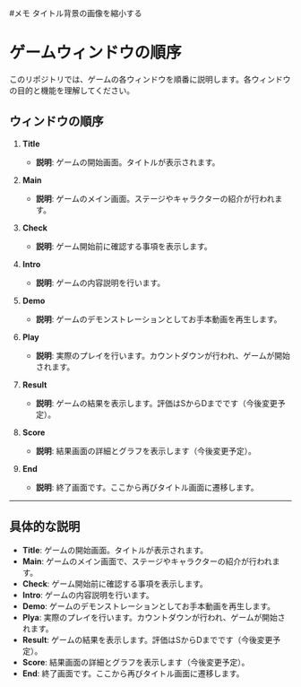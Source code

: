#メモ
タイトル背景の画像を縮小する


# ゲームウィンドウの順序

このリポジトリでは、ゲームの各ウィンドウを順番に説明します。各ウィンドウの目的と機能を理解してください。

## ウィンドウの順序

1. **Title**
    - **説明**: ゲームの開始画面。タイトルが表示されます。
    
2. **Main**
    - **説明**: ゲームのメイン画面。ステージやキャラクターの紹介が行われます。
    
3. **Check**
    - **説明**: ゲーム開始前に確認する事項を表示します。
    
4. **Intro**
    - **説明**: ゲームの内容説明を行います。
    
5. **Demo**
    - **説明**: ゲームのデモンストレーションとしてお手本動画を再生します。
    
6. **Play**
    - **説明**: 実際のプレイを行います。カウントダウンが行われ、ゲームが開始されます。
    
7. **Result**
    - **説明**: ゲームの結果を表示します。評価はSからDまでです（今後変更予定）。
    
8. **Score**
    - **説明**: 結果画面の詳細とグラフを表示します（今後変更予定）。
    
9. **End**
    - **説明**: 終了画面です。ここから再びタイトル画面に遷移します。

---

## 具体的な説明

- **Title**: ゲームの開始画面。タイトルが表示されます。
- **Main**: ゲームのメイン画面で、ステージやキャラクターの紹介が行われます。
- **Check**: ゲーム開始前に確認する事項を表示します。
- **Intro**: ゲームの内容説明を行います。
- **Demo**: ゲームのデモンストレーションとしてお手本動画を再生します。
- **Plya**: 実際のプレイを行います。カウントダウンが行われ、ゲームが開始されます。
- **Result**: ゲームの結果を表示します。評価はSからDまでです（今後変更予定）。
- **Score**: 結果画面の詳細とグラフを表示します（今後変更予定）。
- **End**: 終了画面です。ここから再びタイトル画面に遷移します。
